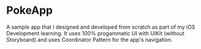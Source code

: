 # PokeApp
A sample app that I designed and developed from scratch as part of my iOS Development learning. It uses 100% progammatic UI with UIKit (without Storyboard) and uses Coordinator Pattern for the app's navigation.
